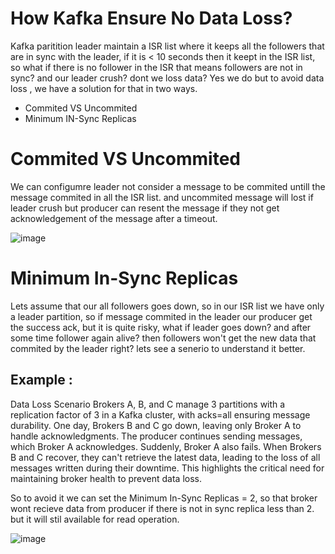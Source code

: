 # How Kafka Ensure No Data Loss? 

Kafka paritition leader maintain a ISR list where it keeps all the followers that are in sync with the leader, if it is < 10 seconds
then it keept in the ISR list, so what if there is no follower in the ISR that means followers are not in sync? and our leader crush?
dont we loss data? Yes we do but to avoid data loss , we have a solution for that in two ways.

* Commited VS Uncommited
* Minimum IN-Sync Replicas

# Commited VS Uncommited
We can configumre leader not consider a message to be commited untill the message commited in all the ISR list. and uncommited message will lost if 
leader crush but producer can resent the message if they not get acknowledgement of the message after a timeout.

![image](https://github.com/Jewel73/kafka-notes/assets/46159821/208c4619-3c7c-4cb0-9e92-4cefa541a65a)


# Minimum In-Sync Replicas
Lets assume that our all followers goes down, so in our ISR list we have only a leader partition, so if message commited in the leader our producer
get the success ack, but it is quite risky, what if leader goes down? and after some time follower again alive? then followers won't get the new
data that commited by the leader right? lets see a senerio to understand it better.

## Example :
Data Loss Scenario
Brokers A, B, and C manage 3 partitions with a replication factor of 3 in a Kafka cluster, with acks=all ensuring message durability. One day, Brokers B and C go down, leaving only Broker A to handle acknowledgments. The producer continues sending messages, which Broker A acknowledges. Suddenly, Broker A also fails. When Brokers B and C recover, they can't retrieve the latest data, leading to the loss of all messages written during their downtime. This highlights the critical need for maintaining broker health to prevent data loss.

So to avoid it we can set the Minimum In-Sync Replicas = 2, so that broker wont recieve data from producer if there is not in sync replica less than 2. but it will stil available for read operation.

![image](https://github.com/Jewel73/kafka-notes/assets/46159821/380c6a3d-879c-40d7-8761-239fd5f8e7fb)

